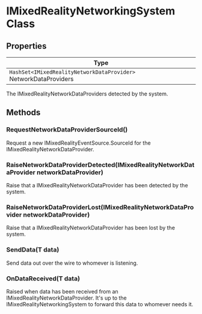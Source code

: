 # IMixedRealityNetworkingSystem Class

## Properties

| Type |
| --- |
| `HashSet<IMixedRealityNetworkDataProvider>` NetworkDataProviders |

The IMixedRealityNetworkDataProviders detected by the system.

## Methods

### RequestNetworkDataProviderSourceId()

Request a new IMixedRealityEventSource.SourceId for the IMixedRealityNetworkDataProvider.

### RaiseNetworkDataProviderDetected(IMixedRealityNetworkDataProvider networkDataProvider)

Raise that a IMixedRealityNetworkDataProvider has been detected by the system.

### RaiseNetworkDataProviderLost(IMixedRealityNetworkDataProvider networkDataProvider)

Raise that a IMixedRealityNetworkDataProvider has been lost by the system.

### SendData<T>(T data)

Send data out over the wire to whomever is listening.

### OnDataReceived<T>(T data)

Raised when data has been received from an IMixedRealityNetworkDataProvider. It's up to the IMixedRealityNetworkingSystem to forward this data to whomever needs it.
